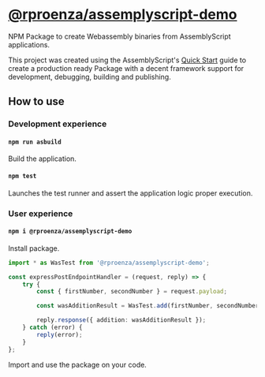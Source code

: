 # [@rproenza/assemplyscript-demo](https://www.npmjs.com/package/@rproenza/assemplyscript-demo)

NPM Package to create Webassembly binaries from AssemblyScript applications.

This project was created using the AssemblyScript's [Quick Start](https://www.assemblyscript.org/quick-start.html) guide to create a production ready Package with a decent framework support for development, debugging, building and publishing.

## How to use

### Development experience

#### `npm run asbuild`

Build the application.

#### `npm test`

Launches the test runner and assert the application logic proper execution.

### User experience

#### `npm i @rproenza/assemplyscript-demo`

Install package.

```typescript
import * as WasTest from '@rproenza/assemplyscript-demo';

const expressPostEndpointHandler = (request, reply) => {
    try {
        const { firstNumber, secondNumber } = request.payload;

        const wasAdditionResult = WasTest.add(firstNumber, secondNumber);

        reply.response({ addition: wasAdditionResult });
    } catch (error) {
        reply(error);
    }
};
```

Import and use the package on your code.
